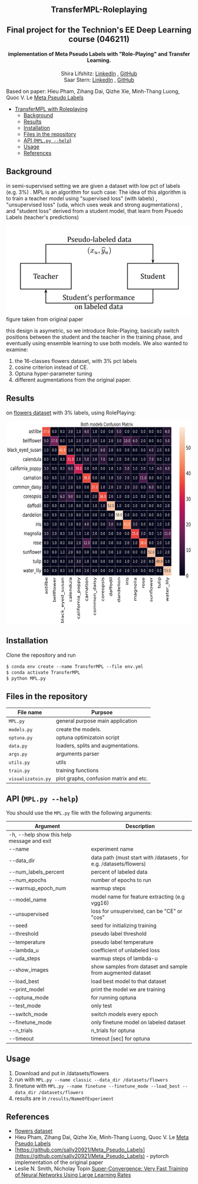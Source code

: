 <h2 align="center">TransferMPL-Roleplaying</h2> 
<h2 align="center">Final project for the Technion's EE Deep Learning course (046211)</h2> 
<h4 align="center">implementation of Meta Pseudo Labels with "Role-Playing" and Transfer Learning.</h4> 


  <p align="center">
    Shira Lifshitz: <a href="https://www.linkedin.com/in/shira-lifshitz-313328248/">LinkedIn</a> , <a href="https://github.com/ShiraLifshitz">GitHub</a>
  <br>
    Saar Stern: <a href="https://www.linkedin.com/in/saar-stern-a43413246/">LinkedIn</a> , <a href="https://github.com/saarst">GitHub</a>
  </p>

Based on paper:
Hieu Pham, Zihang Dai, Qizhe Xie, Minh-Thang Luong, Quoc V. Le [Meta Pseudo Labels](https://arxiv.org/abs/2003.10580)

- [TransferMPL with Roleplaying](#TransferMPL-Roleplaying)
  * [Background](#background)
  * [Results](#results)
  * [Installation](#installation)
  * [Files in the repository](#files-in-the-repository)
  * [API (`MPL.py --help`)](#api-mplpy---help)
  * [Usage](#usage)
  * [References](#references)

## Background
in semi-supervised setting we are given a dataset with low pct of labels (e.g. 3%) . MPL is an algorithm for such case:
The idea of this algorithm is to train a teacher model using "supervised loss" (with labels) , "unsupervised loss" (uda, which uses weak and strong augmentations) , and "student loss" derived from a student model, that learn from Psuedo Labels (teacher's predictions)


![alt text](https://github.com/saarst/TransferMPL/blob/main/assets/MPL.png)
figure taken from original paper

this design is asymetric, so we introduce Role-Playing, basically switch positions between the student and the teacher in the training phase, and eventually using ensemble learning to use both models.
We also wanted to examine:
1. the 16-classes flowers dataset, with 3% pct labels
2. cosine criterion instead of CE.
3. Optuna hyper-parameter tuning
4. different augmentations from the original paper.

## Results
on [flowers dataset](https://www.kaggle.com/datasets/846e29ea90553aba96640836491fe6099a5ec3b31bbfd7c72dce4ca070dcffa9) with 3% labels, using RolePlaying:

<img src="https://github.com/saarst/TransferMPL/blob/saarst-patch-1/results/switch_2023-01-20%2009-36-21/Both%20models_CM.png" data-canonical-src="https://github.com/saarst/TransferMPL/blob/saarst-patch-1/results/switch_2023-01-20%2009-36-21/Both%20models_CM.png" width="750" height="550" />

## Installation

Clone the repository and run
```
$ conda env create --name TransferMPL --file env.yml
$ conda activate TransferMPL
$ python MPL.py
```
## Files in the repository

| File name                                                     | Purpsoe                                                                                                                                       |
|---------------------------------------------------------------|-----------------------------------------------------------------------------------------------------------------------------------------------|
| `MPL.py`                                                      | general purpose main application                                                                                                              |
| `models.py`                                               | create the models.                                                                                                  |
| `optuna.py`                                               | optuna optimizatoin script                                                                                               |
| `data.py`                                                 | loaders, splits and augmentations.                                                                             |
| `args.py`                                                 | arguments parser                                            |
| `utils.py`                                                | utils                                                 |
| `train.py`                                                    | training functions                                                                                                    |
| `visualizatoin.py`                                        | plot graphs, confusion matrix and etc.                                       



## API (`MPL.py --help`)

You should use the `MPL.py` file with the following arguments:

|Argument                 | Description                                 |
|-------------------------|---------------------------------------------|
| -h, --help            show this help message and exit
|  --name |           experiment name
|  --data_dir |   data path (must start with /datasets , for e.g. /datasets/flowers)
|  --num_labels_percent  | percent of labeled data
|  --num_epochs | number of epochs to run
|  --warmup_epoch_num | warmup steps
|  --model_name | model name for feature extracting (e.g vgg16)
|  --unsupervised | loss for unsupervised, can be "CE" or "cos"
|  --seed |           seed for initializing training
|  --threshold | pseudo label threshold
|  --temperature | pseudo label temperature
|  --lambda_u |   coefficient of unlabeled loss
|  --uda_steps | warmup steps of lambda-u
|  --show_images    |     show samples from dataset and sample from augmented dataset
|  --load_best      |     load best model to that dataset
|  --print_model    |     print the model we are training
|  --optuna_mode    |     for running optuna
|  --test_mode      |     only test
|  --switch_mode     |    switch models every epoch
|  --finetune_mode   |    only finetune model on labeled dataset
|  --n_trials  |  n_trials for optuna
|  --timeout    |  timeout [sec] for optuna


## Usage

1. Download  and put in /datasets/flowers
2. run with `MPL.py --name classic --data_dir /datasets/flowers`
3. finetune with `MPL.py --name finetune --finetune_mode --load_best --data_dir /datasets/flowers`
4. results are in `/results/NameOfExperiment`

## References

* [flowers dataset](https://www.kaggle.com/datasets/846e29ea90553aba96640836491fe6099a5ec3b31bbfd7c72dce4ca070dcffa9) 
* Hieu Pham, Zihang Dai, Qizhe Xie, Minh-Thang Luong, Quoc V. Le [Meta Pseudo Labels](https://arxiv.org/abs/2003.10580)
* [https://github.com/sally20921/Meta_Pseudo_Labels](https://github.com/sally20921/Meta_Pseudo_Labels) - pytorch implementation of the original paper
* Leslie N. Smith, Nicholay Topin [Super-Convergence: Very Fast Training of Neural Networks Using Large Learning Rates](https://arxiv.org/abs/1708.07120)

